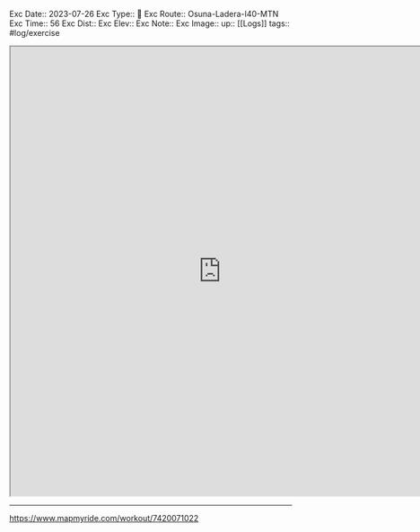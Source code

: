 Exc Date::  2023-07-26
Exc Type:: 🚴
Exc Route:: Osuna-Ladera-I40-MTN
Exc Time:: 56
Exc Dist:: 
Exc Elev:: 
Exc Note:: 
Exc Image:: 
up:: [[Logs]]
tags:: #log/exercise 

<iframe height=800 width=750 src="https://www.mapmyride.com/workout/7420071022"></iframe>

---



https://www.mapmyride.com/workout/7420071022